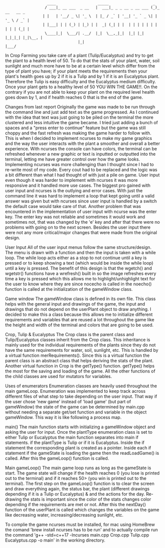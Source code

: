                        ____                   _____                    _
                      / ___|_ __ ___  _ __   |  ___|_ _ _ __ _ __ ___ (_)_ __   __ _
                     | |   | '__/ _ \| '_ \  | |_ / _` | '__| '_ ` _ \| | '_ \ / _` |
                     | |___| | | (_) | |_) | |  _| (_| | |  | | | | | | | | | | (_| |
                      \____|_|  \___/| .__/  |_|  \__,_|_|  |_| |_| |_|_|_| |_|\__, |
                                     |_|                                       |___/
 
In Crop Farming you take care of a plant (Tulip/Eucalyptus) and try to get the plant to a health level of 50. To do that the stats of your plant, water, soil sunlight and much more have to be at a certain level which differ from the type of plant you have; if your plant meets the requirements then your plant's health goes up by 2 if it is a Tulip and by 1 if it is an Eucalyptus plant. Therefore the Tulip is easy difficulty and the Eucalyptus medium difficulty. Once your plant gets to a healthy level of 50 YOU WIN THE GAME!!. On the contrary if you are not able to keep your plant on the required level health goes down by 1, and if health reaches 0 that is the end of the game.
 
 
Changes from last report
    Originally the game was made to be run through the command line and just add text as the game progressed. As I continued with the idea that text was just going to be piled on the terminal the more clustered and less intuitive the game became. I tried just adding a bunch of spaces and a "press enter to continue" feature but the game was still choppy and the fast refresh was making the game harder to follow with. This is when I decided to implement ncurses to make my game graphics and the way the user interacts with the plant a smoother and overall a better experience. With ncurses the console can have colors, the terminal can be refreshed whenever a new graphic or text is inputted or outputted into the terminal, letting me have greater control over how the game looks. Implementing ncurses was more challenging than I thought since I had to re-write most of my code. Every cout had to be replaced and the logic was a bit different than what I had thought of with just a pile on game. User input even though it was harder to implement with ncurses it was more responsive and it handled more use cases. The biggest pro gained with user input and ncurses is the outlying and error cases. With just the command line it was hard to implement a loop that kept going until a valid answer was given but with ncurses since user input is handled by a switch the default case would take care of that. Another problem that was encountered in the implementation of user input with ncurse was the enter key. The enter key was not reliable and sometimes it would work and sometimes not, that was changed by the 'e' key and after that there were no problems with going on to the next screen. Besides the user input there were not any more critical/major changes that were made from the original design.
 
User Input
    All of the user input menus follow the same structure/design. The menu is drawn with a function and then the input is taken with a while loop. The while loop acts either as a stop to not continue until a key is pressed or to keep showing a text (which would be inside the while loop) until a key is pressed. The benefit of this design is that the wgetch() and wgetstr() functions have a wrefresh() built in so the image refreshes every time a key is pressed which this allows me to highlight/unhighlight text for the user to know where they are since nocecho is called in the noecho() function is called at the initialization of the gameWindow class.
    
Game window
    The gameWindow class is defined in its own file. This class helps with the general input and drawings of the game, the input and drawings that do not depend on the userPlant object to draw anything. I decided to make this a class because this allows me to initialize different requirements and variables that are reused a lot throughout the game like the height and width of the terminal and colors that are going to be used.
    
Crop, Tulip & Eucalyptus
    The Crop class is the parent class and Tulip/Eucalyptus classes inherit from the Crop class. This inheritance is mainly used for the individual requirements of the plants since they do not have the same requirements for water, soil, sunlight, etc. This is handled by a virtual function merRequirements(). Since this is a virtual function the parent class is an abstract class that helps deriving the stats of the plant. Another virtual function in Crop is the getType() function. getType() helps the most for the saving and loading of the game. All the other functions of the child classes are used for mutators for variables.
    
Uses of enumerators
    Enumeration classes are heavily used throughout the main gameLoop. Enumeration was implemented to keep track across different files of what step to take depending on the user input. That way if the user chose 'new game' instead of 'load game' (but part of gameWindow) the state of the game can be determined by main.cpp without needing a separate get/set function and variable in the object gameWindow. This way it is like following a process map.
    
main()
    The main function starts with initializing a gameWindow object and asking the user for input. Once the plantType enumeration class is set to either Tulip or Eucalyptus the main function separates into main if statements. if the plantType is Tulip or if it is Eucalyptus. Inside the if statement the corresponding plant is created as a pointer. Inside each if statement if the gameState is loading the game then the readLoadGame() is called. After this the gameLoop() function is called.
    
Main gameLoop()
    The main game loop runs as long as the gameState is start. The game state will change if the health reaches 0 (you lose is printed out to the terminal) and if it reaches 50> (you win is printed out to the terminal). The first step on the gameLoop() function is to clear the screen and draw everything again, the status bar, the plant (different drawings depending if it is a Tulip or Eucalyptus) & and the actions for the day. Re-drawing the stats is important since the color of the stats changes color depending if the requirements are met or not. After this the nextDay() function of the userPlant is called which changes the variables on the game like decreasing water, increasing/decreasing sunlight, etc.
    
 To complie the game ncurses must be installed, for mac using HomeBrew the comand 'brew install ncurses has to be run' and to actually compile run the command 'g++ -std=c++17 -lncurses main.cpp Crop.cpp Tulip.cpp Eucalyptus.cpp -o main' in the working directory.

